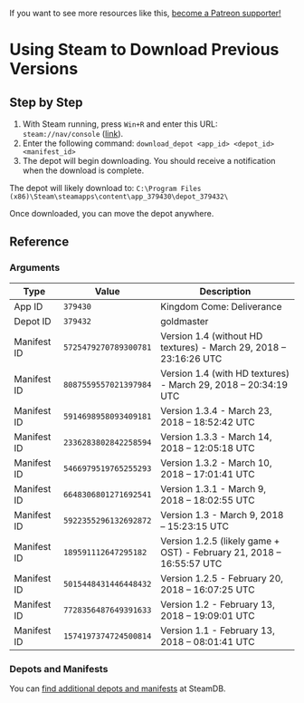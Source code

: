 <!-- TITLE: Using Steam to Download Previous Versions -->

If you want to see more resources like this, [become a Patreon supporter!](https://www.patreon.com/fireundubh) 

# Using Steam to Download Previous Versions
## Step by Step

1. With Steam running, press `Win+R` and enter this URL: `steam://nav/console` ([link](steam://nav/console)).
2. Enter the following command: `download_depot <app_id> <depot_id> <manifest_id>`
3. The depot will begin downloading. You should receive a notification when the download is complete.

The depot will likely download to: `C:\Program Files (x86)\Steam\steamapps\content\app_379430\depot_379432\`

Once downloaded, you can move the depot anywhere.

## Reference

### Arguments

Type | Value | Description
--- | --- | ---
App ID | `379430` | Kingdom Come: Deliverance
Depot ID | `379432` | goldmaster
Manifest ID | `5725479270789300781` | Version 1.4 (without HD textures) - March 29, 2018 – 23:16:26 UTC 
Manifest ID | `8087559557021397984` | Version 1.4 (with HD textures) - March 29, 2018 – 20:34:19 UTC
Manifest ID | `5914698958093409181` | Version 1.3.4 - March 23, 2018 – 18:52:42 UTC
Manifest ID | `2336283802842258594` | Version 1.3.3 - March 14, 2018 – 12:05:18 UTC
Manifest ID | `5466979519765255293` | Version 1.3.2 - March 10, 2018 – 17:01:41 UTC
Manifest ID | `6648306801271692541` | Version 1.3.1 - March 9, 2018 – 18:02:55 UTC
Manifest ID | `5922355296132692872` | Version 1.3 - March 9, 2018 – 15:23:15 UTC
Manifest ID | `189591112647295182`| Version 1.2.5 (likely game + OST) - February 21, 2018 – 16:55:57 UTC
Manifest ID | `5015448431446448432` | Version 1.2.5 - February 20, 2018 – 16:07:25 UTC
Manifest ID | `7728356487649391633` | Version 1.2 - February 13, 2018 – 19:09:01 UTC
Manifest ID | `1574197374724500814` | Version 1.1 - February 13, 2018 – 08:01:41 UTC

### Depots and Manifests

You can [find additional depots and manifests](https://steamdb.info/app/379430/depots/) at SteamDB.